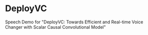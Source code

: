 # DeployVC
Speech Demo for "DeployVC: Towards Efficient and Real-time Voice Changer with Scalar Causal Convolutional Model"
